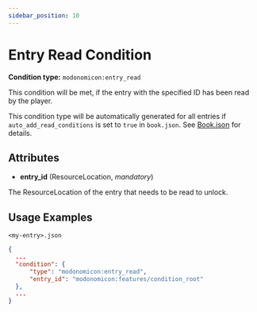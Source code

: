 ```yaml
---
sidebar_position: 10
---
```


# Entry Read Condition

**Condition type:** `modonomicon:entry_read`

This condition will be met, if the entry with the specified ID has been read by the player.

This condition type will be automatically generated for all entries if `auto_add_read_conditions` is set to `true` in `book.json`. See [Book.json](../structure/book#attributes) for details.

## Attributes

* **entry_id** (ResourceLocation, _mandatory_)

The ResourceLocation of the entry that needs to be read to unlock.

## Usage Examples

`<my-entry>.json` 
```json
{
  ...
  "condition": {
      "type": "modonomicon:entry_read",
      "entry_id": "modonomicon:features/condition_root"
  },
  ...
}
```
